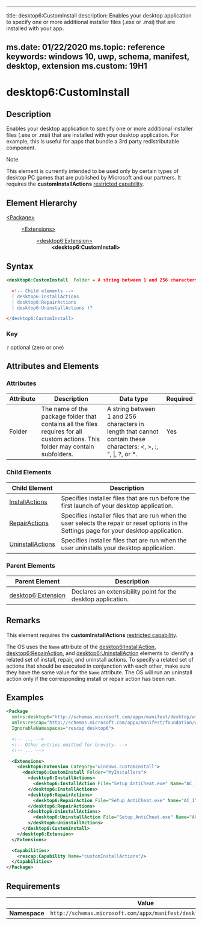 ﻿---

title: desktop6:CustomInstall
description: Enables your desktop application to specify one or more additional installer files (.exe or .msi) that are installed with your app.

ms.date: 01/22/2020
ms.topic: reference
keywords: windows 10, uwp, schema, manifest, desktop, extension 
ms.custom: 19H1
---

# desktop6:CustomInstall

## Description

Enables your desktop application to specify one or more additional installer files (.exe or .msi) that are installed with your desktop application. For example, this is useful for apps that bundle a 3rd party redistributable component. 

> [!NOTE]
> This element is currently intended to be used only by certain types of desktop PC games that are published by Microsoft and our partners. It requires the **customInstallActions** [restricted capability](/windows/uwp/packaging/app-capability-declarations#restricted-capabilities).

## Element Hierarchy
<dl>
<dt><a href="element-package.md">&lt;Package&gt;</a></dt>
<dd>
<dl>
<dt><a href="element-extensions.md">&lt;Extensions&gt;</a></dt>
<dd>
<dl>
<dt><a href="element-desktop6-package-extension.md">&lt;desktop6:Extension&gt;</a></dt>
<dd><b>&lt;desktop6:CustomInstall&gt;</b></dd>
</dl>
</dd>
</dl>
</dd>
</dl>

## Syntax
```xml
<desktop6:CustomInstall  Folder = A string between 1 and 256 characters in length that cannot contain these characters: <, >, :, ", |, ?, or *. >

  <!-- Child elements -->
  ( desktop6:InstallActions
  | desktop6:RepairActions
  | desktop6:UninstallActions )?

</desktop6:CustomInstall>
```

### Key
`?` optional (zero or one)

## Attributes and Elements

### Attributes

| Attribute | Description | Data type | Required |
|-----------|-------------|-----------|----------|
| Folder | The name of the package folder that contains all the files requires for all custom actions. This folder may contain subfolders. | A string between 1 and 256 characters in length that cannot contain these characters: <, >, :, ", \|, ?, or *. | Yes |

### Child Elements

| Child Element | Description |
|---------------|-------------|
| [InstallActions](element-desktop6-installactions.md) | Specifies installer files that are run before the first launch of your desktop application.  |
| [RepairActions](element-desktop6-repairactions.md) | Specifies installer files that are run when the user selects the repair or reset options in the Settings page for your desktop application. |
| [UninstallActions](element-desktop6-uninstallactions.md) | Specifies installer files that are run when the user uninstalls your desktop application.  |

### Parent Elements

| Parent Element | Description |
|---------------|-------------|
| [desktop6:Extension](element-desktop6-package-extension.md) | Declares an extensibility point for the desktop application. |

## Remarks

This element requires the **customInstallActions** [restricted capability](/windows/uwp/packaging/app-capability-declarations#restricted-capabilities).

The OS uses the `Name` attribute of the [desktop6:InstallAction](element-desktop6-installaction.md), [desktop6:RepairAction](element-desktop6-repairaction.md), and [desktop6:UninstallAction](element-desktop6-uninstallaction.md) elements to identify a related set of install, repair, and uninstall actions. To specify a related set of actions that should be executed in conjunction with each other, make sure they have the same value for the `Name` attribute. The OS will run an uninstall action only if the corresponding install or repair action has been run.

## Examples

```xml
<Package
  xmlns:desktop6="http://schemas.microsoft.com/appx/manifest/desktop/windows10/6"
  xmlns:rescap="http://schemas.microsoft.com/appx/manifest/foundation/windows10/restrictedcapabilities"
  IgnorableNamespaces="rescap desktop6">

  <!-- ... -->
  <!-- Other entries omitted for brevity. -->
  <!-- ... -->

  <Extensions>
    <desktop6:Extension Category="windows.customInstall">
      <desktop6:CustomInstall Folder="MyInstallers">
        <desktop6:InstallActions>
          <desktop6:InstallAction File="Setup_AntiCheat.exe" Name="AC_1" Arguments="/add /silent" />
        </desktop6:InstallActions>
        <desktop6:RepairActions>
          <desktop6:RepairAction File="Setup_AntiCheat.exe" Name="AC_1" Arguments="/add /silent /force" />
        </desktop6:RepairActions>
        <desktop6:UninstallActions>
          <desktop6:UninstallAction File="Setup_AntiCheat.exe" Name="AC_1" Arguments="/remove /silent" />
        </desktop6:UninstallActions>
      </desktop6:CustomInstall>
    </desktop6:Extension>
  </Extensions>

  <Capabilities>
    <rescap:Capability Name="customInstallActions"/>
  </Capabilities>
</Package>
```

## Requirements

|               |    Value                                                         |
|---------------|-------------------------------------------------------------|
| **Namespace** | `http://schemas.microsoft.com/appx/manifest/desktop/windows10/6` |